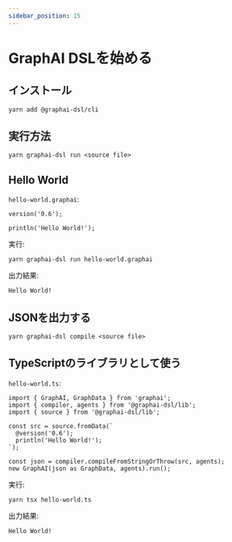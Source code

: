 ```yaml
---
sidebar_position: 15
---
```


# GraphAI DSLを始める

## インストール

```
yarn add @graphai-dsl/cli
```

## 実行方法

```
yarn graphai-dsl run <source file>
```

## Hello World

`hello-world.graphai`:
```
version('0.6');

println('Hello World!');
```

実行:

```
yarn graphai-dsl run hello-world.graphai
```

出力結果:

```
Hello World!
```

## JSONを出力する

```
yarn graphai-dsl compile <source file>
```

## TypeScriptのライブラリとして使う

`hello-world.ts`:
```
import { GraphAI, GraphData } from 'graphai';
import { compiler, agents } from '@graphai-dsl/lib';
import { source } from '@graphai-dsl/lib';

const src = source.fromData(`
  @version('0.6');
  println('Hello World!');
`);

const json = compiler.compileFromStringOrThrow(src, agents);
new GraphAI(json as GraphData, agents).run();
```

実行:

```
yarn tsx hello-world.ts
```

出力結果:

```
Hello World!
```